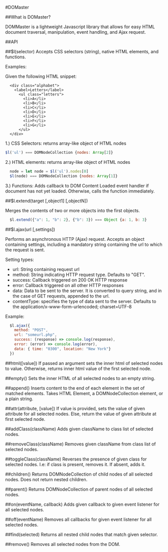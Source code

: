 #DOMaster

##What is DOMaster?

DOMMaster is a lightweight Javascript library that allows for easy HTML document traversal, manipulation, event handling, and Ajax request.

##API

##$l(selector)
Accepts CSS selectors (string), native HTML elements, and functions.

Examples:

Given the following HTML snippet:

```    
  <div class="alphabet">
    <label>Letters</label>
      <ul class="letters">
        <li>A</li>
        <li>B</li>
        <li>C</li>
        <li>D</li>
        <li>E</li>
        <li>F</li>
        <li>G</li>
      </ul>
  </div>

```
1.) CSS Selectors: returns array-like object of HTML nodes  
```js
$l('ul') === DOMNodeCollection {nodes: Array[2]}
```
2.) HTML elements: returns array-like object of HTML nodes
```js
  node = let node = $l('ul').nodes[0]
  $l(node) === DOMNodeCollection {nodes: Array[1]}
```
3.) Functions: Adds callback to DOM Content Loaded event handler if document has not yet loaded. Otherwise, calls the function immediately.

##$l.extend(target [,object1] [,objectN])

Merges the contents of two or more objects into the first objects.

```js
  $l.extend({"a": 1, "b": 2}, {"b": 3}) === Object {a: 1, b: 3}
```

##$l.ajax(url [,settings])

Performs an asynchronous HTTP (Ajax) request. Accepts an object containing settings, including a mandatory string containing the url to which the request is sent.

Setting types:

* url: String containing request url
* method: String indicating HTTP request type. Defaults to "GET".
* success: Callback triggered on 200 OK HTTP response
* error: Callback triggered on all other HTTP responses
* data: Data to be sent to the server. It is converted to query string, and in the case of GET requests, appended to the url.
* contentType: specifies the type of data sent to the server. Defaults to the application/x-www-form-urlencoded; charset=UTF-8

Example:

```js
  $l.ajax({
    method: "POST",
    url: "someurl.php",
    success: (response) => console.log(response),
    error: (error) => console.log(error),
    data: { time: "0300", location: "New York"}
  })
```

##html([value])
If passed an argument sets the inner html of selected nodes to value. Otherwise, returns inner html value of the first selected node.

##empty()
Sets the inner HTML of all selected nodes to an empty string.

##append()
Inserts content to the end of each element in the set of matched elements. Takes HTML Element, a DOMNodeCollection element, or a plain string.

##attr(attribute, [value])
If value is provided, sets the value of given attribute for all selected nodes. Else, return the value of given attribute at first selected node.

##addClass(className)
Adds given className to class list of selected nodes.

##removeClass(className)
Removes given className from class list of selected nodes.

##toggleClass(className)
Reverses the presence of given class for selected nodes. I.e: if class is present, removes it. If absent, adds it.

##children()
Returns DOMNodeCollection of child nodes of all selected nodes. Does not return nested children.

##parent()
Returns DOMNodeCollection of parent nodes of all selected nodes.

##on(eventName, callback)
Adds given callback to given event listener for all selected nodes.

##off(eventName)
Removes all callbacks for given event listener for all selected nodes.

##find(selected)
Returns all nested child nodes that match given selector.

##remove()
Removes all selected nodes from the DOM.
